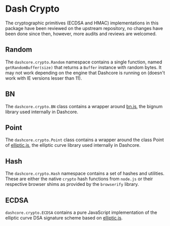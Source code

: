 # Dash Crypto

The cryptographic primitives (ECDSA and HMAC) implementations in this package have been reviewed on the upstream repository, no changes have been done since then, however, more audits and reviews are welcomed.

## Random

The `dashcore.crypto.Random` namespace contains a single function, named `getRandomBuffer(size)` that returns a `Buffer` instance with random bytes. It may not work depending on the engine that Dashcore is running on (doesn't work with IE versions lesser than 11).

## BN

The `dashcore.crypto.BN` class contains a wrapper around [bn.js](https://github.com/indutny/bn.js), the bignum library used internally in Dashcore.

## Point

The `dashcore.crypto.Point` class contains a wrapper around the class Point of [elliptic.js](https://github.com/indutny/elliptic), the elliptic curve library used internally in Dashcore.

## Hash

The `dashcore.crypto.Hash` namespace contains a set of hashes and utilities. These are either the native `crypto` hash functions from `node.js` or their respective browser shims as provided by the `browserify` library.

## ECDSA

`dashcore.crypto.ECDSA` contains a pure JavaScript implementation of the elliptic curve DSA signature scheme based on [elliptic.js](https://github.com/indutny/elliptic).
